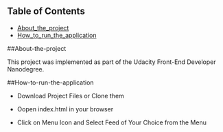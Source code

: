 
## Table of Contents

* [About_the_project](#About-the-project)
* [How_to_run_the_application](#How-to-run-the-application)
 

##About-the-project

This project was implemented as part of the Udacity Front-End Developer Nanodegree.  

##How-to-run-the-application

 - Download Project Files or Clone them 

 - Oopen index.html in your browser

 - Click on Menu Icon and Select Feed of Your Choice from the Menu



